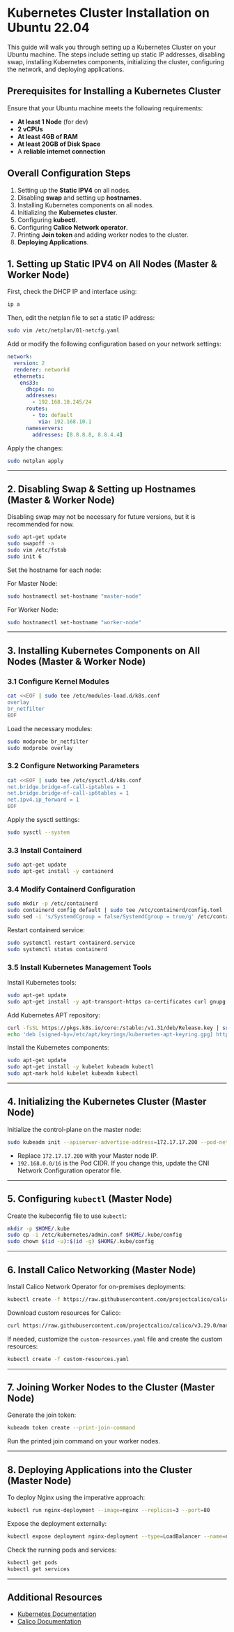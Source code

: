 # Kubernetes Cluster Installation on Ubuntu 22.04

This guide will walk you through setting up a Kubernetes Cluster on your Ubuntu machine. The steps include setting up static IP addresses, disabling swap, installing Kubernetes components, initializing the cluster, configuring the network, and deploying applications.

## Prerequisites for Installing a Kubernetes Cluster

Ensure that your Ubuntu machine meets the following requirements:

- **At least 1 Node** (for dev)
- **2 vCPUs**
- **At least 4GB of RAM**
- **At least 20GB of Disk Space**
- A **reliable internet connection**

## Overall Configuration Steps

1. Setting up the **Static IPV4** on all nodes.
2. Disabling **swap** and setting up **hostnames**.
3. Installing Kubernetes components on all nodes.
4. Initializing the **Kubernetes cluster**.
5. Configuring **kubectl**.
6. Configuring **Calico Network operator**.
7. Printing **Join token** and adding worker nodes to the cluster.
8. **Deploying Applications**.


## 1. Setting up Static IPV4 on All Nodes (Master & Worker Node)

First, check the DHCP IP and interface using:

```bash
ip a
```
Then, edit the netplan file to set a static IP address:

```bash
sudo vim /etc/netplan/01-netcfg.yaml

```

Add or modify the following configuration based on your network settings:

```yaml
network:
  version: 2
  renderer: networkd
  ethernets:
    ens33:
      dhcp4: no
      addresses:
        - 192.168.10.245/24
      routes:
        - to: default
          via: 192.168.10.1
      nameservers:
        addresses: [8.8.8.8, 8.8.4.4]

```

Apply the changes:

```bash
sudo netplan apply

```

----------

## 2. Disabling Swap & Setting up Hostnames (Master & Worker Node)

Disabling swap may not be necessary for future versions, but it is recommended for now.

```bash
sudo apt-get update
sudo swapoff -a
sudo vim /etc/fstab
sudo init 6

```

Set the hostname for each node:

For Master Node:

```bash
sudo hostnamectl set-hostname "master-node"

```

For Worker Node:

```bash
sudo hostnamectl set-hostname "worker-node"

```

----------

## 3. Installing Kubernetes Components on All Nodes (Master & Worker Node)

### 3.1 Configure Kernel Modules

```bash
cat <<EOF | sudo tee /etc/modules-load.d/k8s.conf
overlay
br_netfilter
EOF

```

Load the necessary modules:

```bash
sudo modprobe br_netfilter
sudo modprobe overlay

```

### 3.2 Configure Networking Parameters

```bash
cat <<EOF | sudo tee /etc/sysctl.d/k8s.conf
net.bridge.bridge-nf-call-iptables = 1
net.bridge.bridge-nf-call-ip6tables = 1
net.ipv4.ip_forward = 1
EOF

```

Apply the sysctl settings:

```bash
sudo sysctl --system

```

### 3.3 Install Containerd

```bash
sudo apt-get update
sudo apt-get install -y containerd

```

### 3.4 Modify Containerd Configuration

```bash
sudo mkdir -p /etc/containerd
sudo containerd config default | sudo tee /etc/containerd/config.toml
sudo sed -i 's/SystemdCgroup = false/SystemdCgroup = true/g' /etc/containerd/config.toml

```

Restart containerd service:

```bash
sudo systemctl restart containerd.service
sudo systemctl status containerd

```

### 3.5 Install Kubernetes Management Tools

Install Kubernetes tools:

```bash
sudo apt-get update
sudo apt-get install -y apt-transport-https ca-certificates curl gnupg

```

Add Kubernetes APT repository:

```bash
curl -fsSL https://pkgs.k8s.io/core:/stable:/v1.31/deb/Release.key | sudo gpg --dearmor -o /etc/apt/keyrings/kubernetes-apt-keyring.gpg
echo 'deb [signed-by=/etc/apt/keyrings/kubernetes-apt-keyring.gpg] https://pkgs.k8s.io/core:/stable:/v1.31/deb/ /' | sudo tee /etc/apt/sources.list.d/kubernetes.list

```

Install the Kubernetes components:

```bash
sudo apt-get update
sudo apt-get install -y kubelet kubeadm kubectl
sudo apt-mark hold kubelet kubeadm kubectl

```

----------

## 4. Initializing the Kubernetes Cluster (Master Node)

Initialize the control-plane on the master node:

```bash
sudo kubeadm init --apiserver-advertise-address=172.17.17.200 --pod-network-cidr=192.168.0.0/16 --cri-socket /run/containerd/containerd.sock --ignore-preflight-errors Swap

```

-   Replace `172.17.17.200` with your Master node IP.
-   `192.168.0.0/16` is the Pod CIDR. If you change this, update the CNI Network Configuration operator file.

----------

## 5. Configuring `kubectl` (Master Node)

Create the kubeconfig file to use `kubectl`:

```bash
mkdir -p $HOME/.kube
sudo cp -i /etc/kubernetes/admin.conf $HOME/.kube/config
sudo chown $(id -u):$(id -g) $HOME/.kube/config

```

----------

## 6. Install Calico Networking (Master Node)

Install Calico Network Operator for on-premises deployments:

```bash
kubectl create -f https://raw.githubusercontent.com/projectcalico/calico/v3.29.0/manifests/tigera-operator.yaml

```

Download custom resources for Calico:

```bash
curl https://raw.githubusercontent.com/projectcalico/calico/v3.29.0/manifests/custom-resources.yaml -O

```

If needed, customize the `custom-resources.yaml` file and create the custom resources:

```bash
kubectl create -f custom-resources.yaml

```

----------

## 7. Joining Worker Nodes to the Cluster (Master Node)

Generate the join token:

```bash
kubeadm token create --print-join-command

```

Run the printed join command on your worker nodes.

----------

## 8. Deploying Applications into the Cluster (Master Node)

To deploy Nginx using the imperative approach:

```bash
kubectl run nginx-deployment --image=nginx --replicas=3 --port=80

```

Expose the deployment externally:

```bash
kubectl expose deployment nginx-deployment --type=LoadBalancer --name=nginx-service

```

Check the running pods and services:

```bash
kubectl get pods
kubectl get services

```

----------

## Additional Resources

-   [Kubernetes Documentation](https://kubernetes.io/docs/)
-   [Calico Documentation](https://projectcalico.docs.tigera.io/)
